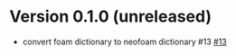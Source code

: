 # Version 0.1.0 (unreleased)
- convert foam dictionary to neofoam dictionary #13  [#13](https://github.com/exasim-project/FoamAdapter/pull/13)
